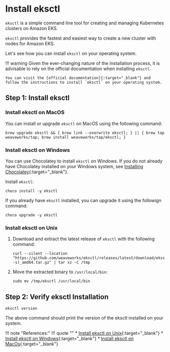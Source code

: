 # Install eksctl

`eksctl` is a simple command line tool for creating and managing Kubernetes clusters on Amazon EKS.

`eksctl` provides the fastest and easiest way to create a new cluster with nodes for Amazon EKS.

Let's see how you can install `eksctl` on your operating system.

!!! warning
    Given the ever-changing nature of the installation process, it is advisable to rely on the official documentation when installing `eksctl`.

    You can visit the [official documentation]{:target="_blank"} and follow the instructions to install `eksctl` on your operating system.



## Step 1: Install eksctl

### Install eksctl on MacOS

You can install or upgrade `eksctl` on MacOS using the following command:

```
brew upgrade eksctl && { brew link --overwrite eksctl; } || { brew tap weaveworks/tap; brew install weaveworks/tap/eksctl; }
```

### Install eksctl on Windows

You can use Chocolatey to install `eksctl` on Windows. If you do not already have Chocolatey installed on your Windows system, see [Installing Chocolatey]{:target="_blank"}.

Install `eksctl`:

```
choco install -y eksctl 
```

If you already have `eksctl` installed, you can upgrade it using the followign command:

```
choco upgrade -y eksctl 
```

### Install eksctl on Unix

1. Download and extract the latest release of `eksctl` with the following command:

    ```
    curl --silent --location "https://github.com/weaveworks/eksctl/releases/latest/download/eksctl_$(uname -s)_amd64.tar.gz" | tar xz -C /tmp
    ```

2. Move the extracted binary to `/usr/local/bin`:

    ```
    sudo mv /tmp/eksctl /usr/local/bin
    ```


## Step 2: Verify eksctl Installation

```
eksctl version
```

The above command should print the version of the eksctl installed on your system.



!!! note "References:"
    !!! quote ""
        * [Install eksctl on Unix]{:target="_blank"}
        * [Install eksctl on Windows]{:target="_blank"}
        * [Install eksctl on MacOs]{:target="_blank"}


<!-- Hyperlinks -->
[official documentation]: https://eksctl.io/introduction/#installation
[Install eksctl on Unix]: https://eksctl.io/introduction/#for-unix
[Install eksctl on Windows]: https://eksctl.io/introduction/#for-windows
[Install eksctl on MacOs]: https://eksctl.io/introduction/#for-macos
[Installing Chocolatey]: https://chocolatey.org/install
